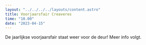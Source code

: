 ```yaml
---
layout: "../../../../layouts/content.astro"
title: Voorjaarsfair Creaveres
time: "10.00"
date: "2023-04-15"
---
```


De jaarlijkse voorjaarsfair staat weer voor de deur!
Meer info volgt.
